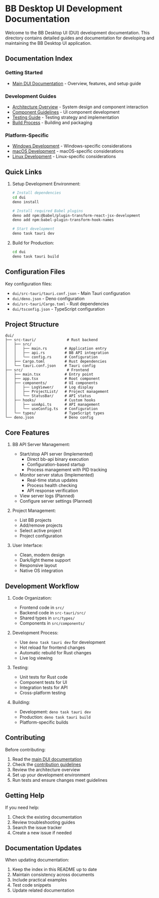 # BB Desktop UI Development Documentation

Welcome to the BB Desktop UI (DUI) development documentation. This directory contains detailed guides and documentation for developing and maintaining the BB Desktop UI application.

## Documentation Index

### Getting Started
- [Main DUI Documentation](../../DUI.md) - Overview, features, and setup guide

### Development Guides
- [Architecture Overview](./ARCHITECTURE.md) - System design and component interaction
- [Component Guidelines](./COMPONENTS.md) - UI component development
- [Testing Guide](./TESTING.md) - Testing strategy and implementation
- [Build Process](./BUILD.md) - Building and packaging

### Platform-Specific
- [Windows Development](./platforms/WINDOWS.md) - Windows-specific considerations
- [macOS Development](./platforms/MACOS.md) - macOS-specific considerations
- [Linux Development](./platforms/LINUX.md) - Linux-specific considerations

## Quick Links

1. Setup Development Environment:
   ```bash
   # Install dependencies
   cd dui
   deno install

   # Install required Babel plugins
   deno add npm:@babel/plugin-transform-react-jsx-development
   deno add npm:babel-plugin-transform-hook-names

   # Start development
   deno task tauri dev
   ```

2. Build for Production:
   ```bash
   cd dui
   deno task tauri build
   ```

## Configuration Files

Key configuration files:
- `dui/src-tauri/tauri.conf.json` - Main Tauri configuration
- `dui/deno.json` - Deno configuration
- `dui/src-tauri/Cargo.toml` - Rust dependencies
- `dui/tsconfig.json` - TypeScript configuration

## Project Structure

```
dui/
├── src-tauri/              # Rust backend
│   ├── src/
│   │   ├── main.rs        # Application entry
│   │   ├── api.rs         # BB API integration
│   │   └── config.rs      # Configuration
│   ├── Cargo.toml         # Rust dependencies
│   └── tauri.conf.json    # Tauri config
├── src/                    # Frontend
│   ├── main.tsx           # Entry point
│   ├── app.tsx            # Root component
│   ├── components/        # UI components
│   │   ├── LogViewer/     # Log display
│   │   ├── ProjectList/   # Project management
│   │   └── StatusBar/     # API status
│   ├── hooks/             # Custom hooks
│   │   ├── useApi.ts      # API management
│   │   └── useConfig.ts   # Configuration
│   └── types/             # TypeScript types
└── deno.json              # Deno config
```

## Core Features

1. BB API Server Management:
   - Start/stop API server (Implemented)
     * Direct bb-api binary execution
     * Configuration-based startup
     * Process management with PID tracking
   - Monitor server status (Implemented)
     * Real-time status updates
     * Process health checking
     * API response verification
   - View server logs (Planned)
   - Configure server settings (Planned)

2. Project Management:
   - List BB projects
   - Add/remove projects
   - Select active project
   - Project configuration

3. User Interface:
   - Clean, modern design
   - Dark/light theme support
   - Responsive layout
   - Native OS integration

## Development Workflow

1. Code Organization:
   - Frontend code in `src/`
   - Backend code in `src-tauri/src/`
   - Shared types in `src/types/`
   - Components in `src/components/`

2. Development Process:
   - Use `deno task tauri dev` for development
   - Hot reload for frontend changes
   - Automatic rebuild for Rust changes
   - Live log viewing

3. Testing:
   - Unit tests for Rust code
   - Component tests for UI
   - Integration tests for API
   - Cross-platform testing

4. Building:
   - Development: `deno task tauri dev`
   - Production: `deno task tauri build`
   - Platform-specific builds

## Contributing

Before contributing:
1. Read the [main DUI documentation](../../DUI.md)
2. Check the [contribution guidelines](../../CONTRIBUTING.md)
3. Review the architecture overview
4. Set up your development environment
5. Run tests and ensure changes meet guidelines

## Getting Help

If you need help:
1. Check the existing documentation
2. Review troubleshooting guides
3. Search the issue tracker
4. Create a new issue if needed

## Documentation Updates

When updating documentation:
1. Keep the index in this README up to date
2. Maintain consistency across documents
3. Include practical examples
4. Test code snippets
5. Update related documentation